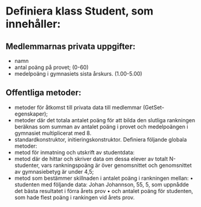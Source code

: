 # Definiera klass Student, som innehåller:
## Medlemmarnas privata uppgifter:
-	namn
-	antal poäng på provet; (0-60)
-	medelpoäng i gymnasiets sista årskurs. (1.00-5.00)
## Offentliga metoder:
 - metoder för åtkomst till privata data till medlemmar (GetSet-egenskaper); 
 - metoder där det totala antalet poäng för att bilda den slutliga rankningen beräknas som summan av antalet poäng i provet och medelpoängen i gymnasiet multiplicerat med 8.
 - standardkonstruktor, initieringskonstruktor.
Definiera följande globala metoder:
 - metod för inmatning och utskrift av studentdata:
 - metod där de hittar och skriver data om dessa elever av totalt N-studenter, vars rankningspoäng är över genomsnittet och genomsnittet av gymnasiebetyg är under 4,5;
 - metod som bestämmer skillnaden i antalet poäng i rankningen mellan:
•	studenten med följande data: Johan Johannson, 55, 5,  som uppnådde det bästa resultatet i förra årets prov
•	och antalet poäng för studenten, som hade flest poäng i rankingen vid årets prov.
